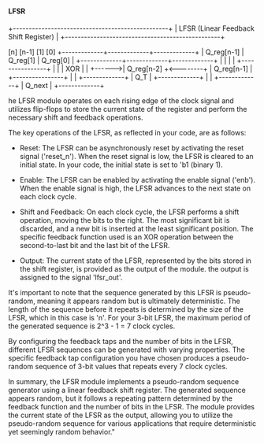 #### LFSR


  +-------------------------------------------------+
  |              LFSR (Linear Feedback Shift Register)            |
  +-------------------------------------------------+
  
  [n]          [n-1]        [1]            [0]
   +-------------+-------------+-------------+
   |  Q_reg[n-1] |  Q_reg[1]   |  Q_reg[0]   |
   +-------------+-------------+-------------+
         |                  |                 |
         |       +----------------+         |
         |       |      XOR      |         |
         +------>|   Q_reg[n-2]   +<--------+
                 |   Q_reg[n-1]   |
                 +----------------+
                          |
                          |
                  +-------------+
                  |      Q_T    |
                  +-------------+
                          |
                          |
                  +-------------+
                  |   Q_next    |
                  +-------------+
                  
  he LFSR module operates on each rising edge of the clock signal and utilizes flip-flops to store the 
  current state of the register and perform the necessary shift and feedback operations.

The key operations of the LFSR, as reflected in your code, are as follows:

* Reset: The LFSR can be asynchronously reset by activating the reset signal ('reset_n').
  When the reset signal is low, the LFSR is cleared to an initial state. In your code,
  the initial state is set to 'b1 (binary 1).

* Enable: The LFSR can be enabled by activating the enable signal ('enb').
  When the enable signal is high, the LFSR advances to the next state on each clock cycle.

* Shift and Feedback: On each clock cycle, the LFSR performs a shift operation,
  moving the bits to the right. The most significant bit is discarded, and a new bit 
  is inserted at the least significant position. The specific feedback function used
  is an XOR operation between the second-to-last bit and the last bit of the LFSR.

* Output: The current state of the LFSR, represented by the bits stored in the shift register,
  is provided as the output of the module. the output is assigned to the signal 'lfsr_out'.

It's important to note that the sequence generated by this LFSR is pseudo-random, meaning it 
appears random but is ultimately deterministic.
The length of the sequence before it repeats is determined by the size of the LFSR, which
in this case is 'n'. For your 3-bit LFSR, the maximum period of the generated sequence is 2^3 - 1 = 7 clock cycles.

By configuring the feedback taps and the number of bits in the LFSR,
different LFSR sequences can be generated with varying properties.
The specific feedback tap configuration you have chosen produces a pseudo-random sequence of 3-bit
values that repeats every 7 clock cycles.

In summary, the LFSR module implements a pseudo-random sequence generator using a linear feedback shift register.
The generated sequence appears random, but it follows a repeating pattern determined by the feedback function and
the number of bits in the LFSR. The module provides the current state of the LFSR as the output,
allowing you to utilize the pseudo-random sequence for various applications that require deterministic yet seemingly random behavior."
